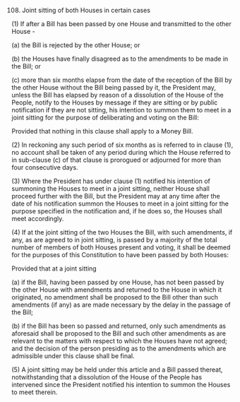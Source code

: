 108. Joint sitting of both Houses in certain cases

(1) If after a Bill has been passed by one House and transmitted to the other House -

(a) the Bill is rejected by the other House; or

(b) the Houses have finally disagreed as to the amendments to be made in the Bill; or

(c) more than six months elapse from the date of the reception of the Bill by the other House without the Bill being passed by it,
the President may, unless the Bill has elapsed by reason of a dissolution of the House of the People, notify to the Houses by message if they are sitting or by public notification if they are not sitting, his intention to summon them to meet in a joint sitting for the purpose of deliberating and voting on the Bill:

Provided that nothing in this clause shall apply to a Money Bill.

(2) In reckoning any such period of six months as is referred to in clause (1), no account shall be taken of any period during which the House referred to in sub-clause (c) of that clause is prorogued or adjourned for more than four consecutive days.

(3) Where the President has under clause (1) notified his intention of summoning the Houses to meet in a joint sitting, neither House shall proceed further with the Bill, but the President may at any time after the date of his notification summon the Houses to meet in a joint sitting for the purpose specified in the notification and, if he does so, the Houses shall meet accordingly.

(4) If at the joint sitting of the two Houses the Bill, with such amendments, if any, as are agreed to in joint sitting, is passed by a majority of the total number of members of both Houses present and voting, it shall be deemed for the purposes of this Constitution to have been passed by both Houses:

Provided that at a joint sitting

(a) if the Bill, having been passed by one House, has not been passed by the other House with amendments and returned to the House in which it originated, no amendment shall be proposed to the Bill other than such amendments (if any) as are made necessary by the delay in the passage of the Bill;

(b) if the Bill has been so passed and returned, only such amendments as aforesaid shall be proposed to the Bill and such other amendments as are relevant to the matters with respect to which the Houses have not agreed; and the decision of the person presiding as to the amendments which are admissible under this clause shall be final.

(5) A joint sitting may be held under this article and a Bill passed thereat, notwithstanding that a dissolution of the House of the People has intervened since the President notified his intention to summon the Houses to meet therein.

